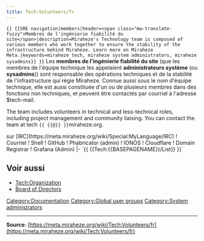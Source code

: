 ```yaml
---
title: Tech:Volunteers/fr
---
```


 `{{ {{SRE navigation|members|header=<span class="mw-translate-fuzzy">Membres de l'ingénierie fiabilité du site</span>|description=Miraheze's Technology team is composed of various members who work together to ensure the stability of the infrastructure behind Miraheze. Learn more on Miraheze Meta.|keywords=miraheze tech, miraheze system administrators, miraheze sysadmins}} }}`
Les **membres de l'ingénierie fiabilité du site** (que les membres de l'équipe technique les appelaient **administrateurs système** (ou **sysadmins**)) sont responsable des opérations techniques et de la stabilité de l'infrastructure qui régie Miraheze. Connue aussi sous le nom d'équipe technique, elle est aussi constituée d'un ou de plusieurs membres dans des fonctions non techniques, et peuvent être contactés par courriel à l'adresse $tech-mail.

The team includes volunteers in technical and less-technical roles, including project management and community liaising. You can contact the team at tech `{{ {{@}} }}`miraheze.org.

<div style="width: 100%; overflow: auto;>
{| class="wikitable center"
|-
! class="unsortable"| [ `{{ {{fullurl:Tech:Volunteers/List|action=edit}} }}` +/-]
! Nom et fonction
! pseudo Libera Chat <br /> sur [IRC](https://meta.miraheze.org/wiki/Special:MyLanguage/IRC)
! Courriel
! Shell
! GitHub
! Phabricator (admin)
! IONOS
! Cloudflare
! Domain Registrar
! Grafana (Admin)
|- `{{ {{Tech:{{BASEPAGENAME}}/List}} }}`

## Voir aussi 

* [Tech:Organization](https://meta.miraheze.org/wiki/Tech:Organization)
* [Board of Directors](https://meta.miraheze.org/wiki/Board_of_Directors)

[Category:Documentation](https://meta.miraheze.org/wiki/Category:Documentation)
[Category:Global user groups](https://meta.miraheze.org/wiki/Category:Global_user_groups)
[Category:System administrators](https://meta.miraheze.org/wiki/Category:System_administrators)

----
**Source**: [https://meta.miraheze.org/wiki/Tech:Volunteers/fr](https://meta.miraheze.org/wiki/Tech:Volunteers/fr)